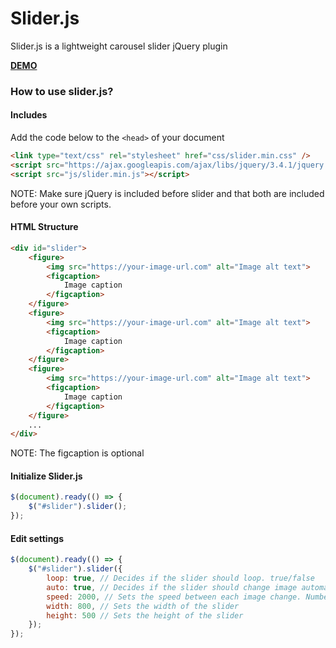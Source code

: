# Slider.js

Slider.js is a lightweight carousel slider jQuery plugin

**[DEMO](https://rajohan.no/slider)**

### How to use slider.js?

#### Includes
Add the code below to the `<head>` of your document

```html
<link type="text/css" rel="stylesheet" href="css/slider.min.css" />                  
<script src="https://ajax.googleapis.com/ajax/libs/jquery/3.4.1/jquery.min.js"></script>
<script src="js/slider.min.js"></script>
```
NOTE: Make sure jQuery is included before slider and that both are included before your own scripts.

#### HTML Structure

```html
<div id="slider">
    <figure>
        <img src="https://your-image-url.com" alt="Image alt text">
        <figcaption>
            Image caption
        </figcaption>
    </figure>
    <figure>
        <img src="https://your-image-url.com" alt="Image alt text">
        <figcaption>
            Image caption
        </figcaption>
    </figure>
    <figure>
        <img src="https://your-image-url.com" alt="Image alt text">
        <figcaption>
            Image caption
        </figcaption>
    </figure>
    ...
</div>
```
NOTE: The figcaption is optional

#### Initialize Slider.js
```javascript
$(document).ready(() => {
    $("#slider").slider();
});
```

#### Edit settings
```javascript
$(document).ready(() => {
    $("#slider").slider({
        loop: true, // Decides if the slider should loop. true/false
        auto: true, // Decides if the slider should change image automatically. true/false
        speed: 2000, // Sets the speed between each image change. Number in MS
        width: 800, // Sets the width of the slider
        height: 500 // Sets the height of the slider
    });
});
```
